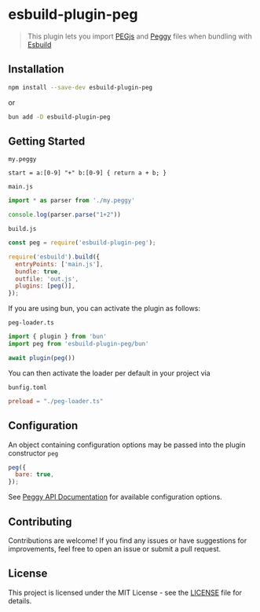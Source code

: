 # esbuild-plugin-peg

> This plugin lets you import [PEGjs](https://pegjs.org/) and [Peggy](https://peggyjs.org/) files when bundling with [Esbuild](https://esbuild.github.io/)

## Installation

```bash
npm install --save-dev esbuild-plugin-peg
```

or

```bash
bun add -D esbuild-plugin-peg
```


## Getting Started

`my.peggy`

```pegjs
start = a:[0-9] "+" b:[0-9] { return a + b; }
```

`main.js`

```js
import * as parser from './my.peggy'

console.log(parser.parse("1+2"))
```

`build.js`

```js
const peg = require('esbuild-plugin-peg');

require('esbuild').build({
  entryPoints: ['main.js'],
  bundle: true,
  outfile: 'out.js',
  plugins: [peg()],
});
```

If you are using bun, you can activate the plugin as follows:

`peg-loader.ts`

```ts
import { plugin } from 'bun'
import peg from 'esbuild-plugin-peg/bun'

await plugin(peg())
```

You can then activate the loader per default in your project via


`bunfig.toml`

```toml
preload = "./peg-loader.ts"
```

## Configuration

An object containing configuration options may be passed into the plugin constructor `peg`

```js
peg({
  bare: true,
});
```

See [Peggy API Documentation](https://peggyjs.org/documentation.html#generating-a-parser-javascript-api) for available configuration options.

## Contributing

Contributions are welcome! If you find any issues or have suggestions for improvements, feel free to open an issue or submit a pull request.

## License

This project is licensed under the MIT License - see the [LICENSE](LICENSE) file for details.
